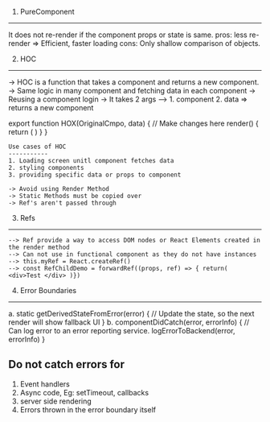 1. PureComponent
-----------------
  It does not re-render if the component props or state is same.
  pros: less re-render => Efficient, faster loading
  cons: Only shallow comparison of objects.


2. HOC
-----------
  -> HOC is a function that takes a component and returns a new component.
  -> Same logic in many component and fetching data in each component
  -> Reusing a component login
  -> It takes 2 args --> 1. component 2. data => returns a new component

  export function HOX(OriginalCmpo, data) {
    // Make changes here
    render() {
      return (
        <OriginalCmpo />
      )
    }
  }

    Use cases of HOC
    -----------
    1. Loading screen unitl component fetches data
    2. styling components
    3. providing specific data or props to component

    -> Avoid using Render Method
    -> Static Methods must be copied over
    -> Ref's aren't passed through
    

  3. Refs
  ------------
    --> Ref provide a way to access DOM nodes or React Elements created in the render method
    --> Can not use in functional component as they do not have instances
    --> this.myRef = React.createRef()
    --> const RefChildDemo = forwardRef((props, ref) => { return( <div>Test </div> )})

4. Error Boundaries
----------------------
  a. static getDerivedStateFromError(error) {
    // Update the state, so the next render will show fallback UI
  }
  b. componentDidCatch(error, errorInfo) {
    // Can log error to an error reporting service.
    logErrorToBackend(error, errorInfo)
  }

  Do not catch errors for
  ----------------------------
  1. Event handlers
  2. Async code, Eg: setTimeout, callbacks
  3. server side rendering
  4. Errors thrown in the error boundary itself